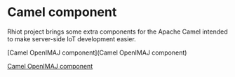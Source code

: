 # Camel component

Rhiot project brings some extra components for the Apache Camel intended to make server-side IoT development easier.

[Camel OpenIMAJ component](Camel OpenIMAJ component)



[Camel OpenIMAJ component](./camel_openimaj_component.html)